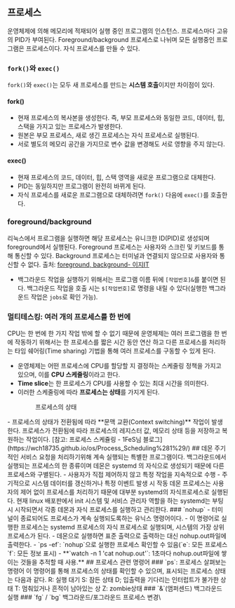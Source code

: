 ## 프로세스
운영체제에 의해 메모리에 적재되어 실행 중인 프로그램의 인스턴스. 프로세스마다 고유의 PID가 부여된다. Foreground/background 프로세스로 나뉘며 모든 실행중인 프로그램은 프로세스이다. 자식 프로세스를 만들 수 있다.
### `fork()`와 `exec()`
`fork()`와 `exec()`는 모두 새 프로세스를 만드는 **시스템 호출**이지만 차이점이 있다.
#### fork()
- 현재 프로세스의 복사본을 생성한다. 즉, 부모 프로세스와 동일한 코드, 데이터, 힙, 스택을 가지고 있는 프로세스가 발생한다.
- 원본은 부모 프로세스, 새로 생긴 프로세스는 자식 프로세스로 실행된다.
- 서로 별도의 메모리 공간을 가지므로 변수 값을 변경해도 서로 영향을 주지 않는다.
#### exec()
- 현재 프로세스의 코드, 데이터, 힙, 스택 영역을 새로운 프로그램으로 대체한다.
- PID는 동일하지만 프로그램이 완전히 바뀌게 된다.
- 자식 프로세스를 새로운 프로그램으로 대체하려면 `fork()` 다음에 `exec()`를 호출한다.
### foreground/background
리눅스에서 프로그램을 실행하면 해당 프로세스는 유니크한 ID(PID)로 생성되며 foreground에서 실행된다. Foreground 프로세스는 사용자와 스크린 및 키보드를 통해 통신할 수 있다. Background 프로세스는 터미널과 연결되지 않으므로 사용자와 통신할 수 없다. 
출처: [foreground, background- 이지IT](https://easyitwanner.tistory.com/76)
- 백그라운드 작업을 실행하기 위해서는 프로그램 이름 뒤에 `[작업번호]&`를 붙이면 된다. 백그라운드 작업을 호출 시는 `$[작업번호]`로 명령을 내릴 수 있다(실행한 백그라운드 작업은 `jobs`로 확인 가능). 
### 멀티테스킹: 여러 개의 프로세스를 한 번에
CPU는 한 번에 한 가지 작업 밖에 할 수 없기 때문에 운영체제는 여러 프로그램을 한 번에 작동하기 위해서는 한 프로세스를 짧은 시간 동안 연산 하고 다른 프로세스를 처리하는 타임 쉐어링(Time sharing) 기법을 통해 여러 프로세스를 구동할 수 있게 된다.
- 운영체제는 어떤 프로세스에 CPU를 할당할 지 결정하는 스케줄링 정책을 가지고 있으며, 이를 **CPU 스케줄링**이라고 한다.
- **Time slice**는 한 프로세스가 CPU를 사용할 수 있는 최대 시간을 의미한다.
- 이러한 스케줄링에 따라 **프로세스는 상태**를 가지게 된다.
	<figure style="width: 85%" class="align-center">
  <img src="https://onedrive.live.com/embed?resid=C4F97B3B64AE3E7A%217110&authkey=%21AHHjb7j11mxQK3c&width=652&height=254" alt="">
  <figcaption>프로세스의 상태</figcaption>
</figure>
- 프로세스의 상태가 전환됨에 따라 **문맥 교환(Context switching)** 작업이 발생한다. 프로세스가 전환됨에 따라 프로세스의 레지스터 값, 메모리 상태 등을 저장하고 복원하는 작업이다.
[참고: 프로세스 스케쥴링 - 1FeS님 블로그](https://wch18735.github.io/os/Process_Scheduling%281%29/)
## 데몬
주기적인 서비스 요청을 처리하기위해 계속 실행되는 특별한 프로그램이다. 백그라운드에서 실행되는 프로세스의 한 종류이며 데몬은 systemd 의 자식으로 생성되기 때문에 다른 프로세스와 구별된다.
- 사용자가 직접 제어하지 않고 특정 작업을 지속적으로 수행
- 주기적으로 시스템 데이터를 갱신하거나 특정 이벤트 발생 시 작동
데몬 프로세스는 사용자의 제어 없이 프로세스를 처리하기 때문에 대부분 systemd의 자식프로세스로 실행된다. 현재 linux 배포판에서 init 시스템 및 서비스 관리자 역할을 하는 systemd는 부팅시 시작되면서 각종 데몬과 자식 프로세스를 실행하고 관리한다.
### `nohup`
- 터미널이 종료되어도 프로세스가 계속 실행되도록하는 유닉스 명령어이다.
- 이 명령어로 실행한 프로세스는 systemd 프로세스의 자식 프로세스로 실행되며, 시스템의 가장 상위 프로세스가 된다.
- 데몬으로 실행하면 표준 출력으로 출력하는 대신 nohup.out파일에 출력한다.
- `ps -ef`: `nohup`으로 실행한 프로세스 확인할 수 있음(`e`: 모든 프로세스 `f`: 모든 정보 표시)
- **`watch -n 1 'cat nohup.out'`: 1초마다 nohup.out파일에 쌓이는 것들을 추적할 때 사용.**
## 프로세스 관련 명령어
### `ps`: 프로세스 살펴보는 명령어
이 명령어를 통해 프로세스의 상태를 확인할 수 있으며, 표시되는 프로세스 상태는 다음과 같다.
	R: 실행 대기
	S: 잠든 상태
	D; 입출력을 기다리는 인터럽트가 불가한 상태
	T: 멈춰있거나 흔적이 남아있는 상
	Z: zombie상태
### `&`(앰퍼센드)
백그라운드 실행
### `fg` / `bg`
백그라운드/포그라운드 프로세스 변경\